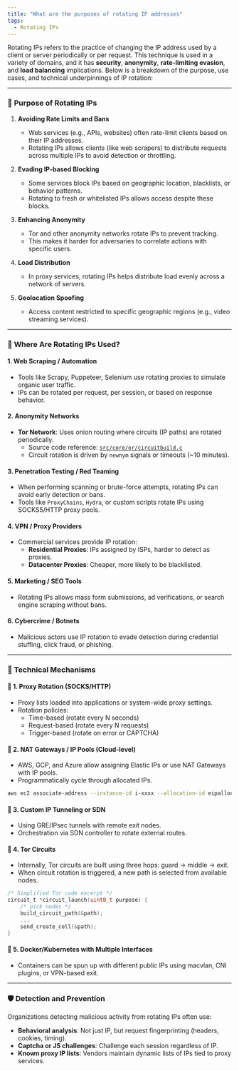 ```yaml
---
title: "What are the purposes of rotating IP addresses"
tags:
  - Rotating IPs
---
```


Rotating IPs refers to the practice of changing the IP address used by a client or server periodically or per request. This technique is used in a variety of domains, and it has **security**, **anonymity**, **rate-limiting evasion**, and **load balancing** implications. Below is a breakdown of the purpose, use cases, and technical underpinnings of IP rotation:

---

### 🔧 **Purpose of Rotating IPs**

1. **Avoiding Rate Limits and Bans**
   - Web services (e.g., APIs, websites) often rate-limit clients based on their IP addresses.
   - Rotating IPs allows clients (like web scrapers) to distribute requests across multiple IPs to avoid detection or throttling.

2. **Evading IP-based Blocking**
   - Some services block IPs based on geographic location, blacklists, or behavior patterns.
   - Rotating to fresh or whitelisted IPs allows access despite these blocks.

3. **Enhancing Anonymity**
   - Tor and other anonymity networks rotate IPs to prevent tracking.
   - This makes it harder for adversaries to correlate actions with specific users.

4. **Load Distribution**
   - In proxy services, rotating IPs helps distribute load evenly across a network of servers.

5. **Geolocation Spoofing**
   - Access content restricted to specific geographic regions (e.g., video streaming services).

---

### 🧠 **Where Are Rotating IPs Used?**

#### 1. **Web Scraping / Automation**
- Tools like Scrapy, Puppeteer, Selenium use rotating proxies to simulate organic user traffic.
- IPs can be rotated per request, per session, or based on response behavior.

#### 2. **Anonymity Networks**
- **Tor Network**: Uses onion routing where circuits (IP paths) are rotated periodically.
    - Source code reference: [`src/core/or/circuitbuild.c`](https://gitweb.torproject.org/tor.git/tree/src/core/or/circuitbuild.c)
    - Circuit rotation is driven by `newnym` signals or timeouts (~10 minutes).
  
#### 3. **Penetration Testing / Red Teaming**
- When performing scanning or brute-force attempts, rotating IPs can avoid early detection or bans.
- Tools like `ProxyChains`, `Hydra`, or custom scripts rotate IPs using SOCKS5/HTTP proxy pools.

#### 4. **VPN / Proxy Providers**
- Commercial services provide IP rotation:
    - **Residential Proxies**: IPs assigned by ISPs, harder to detect as proxies.
    - **Datacenter Proxies**: Cheaper, more likely to be blacklisted.

#### 5. **Marketing / SEO Tools**
- Rotating IPs allows mass form submissions, ad verifications, or search engine scraping without bans.

#### 6. **Cybercrime / Botnets**
- Malicious actors use IP rotation to evade detection during credential stuffing, click fraud, or phishing.

---

### 🔬 **Technical Mechanisms**

#### 🧩 1. **Proxy Rotation (SOCKS/HTTP)**
- Proxy lists loaded into applications or system-wide proxy settings.
- Rotation policies:
  - Time-based (rotate every N seconds)
  - Request-based (rotate every N requests)
  - Trigger-based (rotate on error or CAPTCHA)

#### 🧩 2. **NAT Gateways / IP Pools (Cloud-level)**
- AWS, GCP, and Azure allow assigning Elastic IPs or use NAT Gateways with IP pools.
- Programmatically cycle through allocated IPs.

```bash
aws ec2 associate-address --instance-id i-xxxx --allocation-id eipalloc-xxxx
```

#### 🧩 3. **Custom IP Tunneling or SDN**
- Using GRE/IPsec tunnels with remote exit nodes.
- Orchestration via SDN controller to rotate external routes.

#### 🧩 4. **Tor Circuits**
- Internally, Tor circuits are built using three hops: guard → middle → exit.
- When circuit rotation is triggered, a new path is selected from available nodes.

```c
/* Simplified Tor code excerpt */
circuit_t *circuit_launch(uint8_t purpose) {
    /* pick nodes */
    build_circuit_path(&path);
    ...
    send_create_cell(&path);
}
```

#### 🧩 5. **Docker/Kubernetes with Multiple Interfaces**
- Containers can be spun up with different public IPs using macvlan, CNI plugins, or VPN-based exit.

---

### 🛡️ **Detection and Prevention**

Organizations detecting malicious activity from rotating IPs often use:

- **Behavioral analysis**: Not just IP, but request fingerprinting (headers, cookies, timing).
- **Captcha or JS challenges**: Challenge each session regardless of IP.
- **Known proxy IP lists**: Vendors maintain dynamic lists of IPs tied to proxy services.

